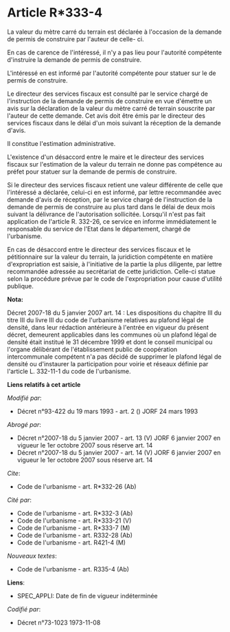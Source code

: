 # Article R*333-4

La valeur du mètre carré du terrain est déclarée à l'occasion de la demande de permis de construire par l'auteur de celle-
ci. 

En cas de carence de l'intéressé, il n'y a pas lieu pour l'autorité compétente d'instruire la demande de permis de
construire. 

L'intéressé en est informé par l'autorité compétente pour statuer sur le de permis de construire. 

Le directeur des services fiscaux est consulté par le service chargé de l'instruction de la demande de permis de construire
en vue d'émettre un avis sur la déclaration de la valeur du mètre carré de terrain souscrite par l'auteur de cette demande.
Cet avis doit être émis par le directeur des services fiscaux dans le délai d'un mois suivant la réception de la demande
d'avis. 

Il constitue l'estimation administrative. 

L'existence d'un désaccord entre le maire et le directeur des services fiscaux sur l'estimation de la valeur du terrain ne
donne pas compétence au préfet pour statuer sur la demande de permis de construire. 

Si le directeur des services fiscaux retient une valeur différente de celle que l'intéressé a déclarée, celui-ci en est
informé, par lettre recommandée avec demande d'avis de réception, par le service chargé de l'instruction de la demande de
permis de construire au plus tard dans le délai de deux mois suivant la délivrance de l'autorisation sollicitée. Lorsqu'il
n'est pas fait application de l'article R. 332-26, ce service en informe immédiatement le responsable du service de l'Etat
dans le département, chargé de l'urbanisme. 

En cas de désaccord entre le directeur des services fiscaux et le pétitionnaire sur la valeur du terrain, la juridiction
compétente en matière d'expropriation est saisie, à l'initiative de la partie la plus diligente, par lettre recommandée
adressée au secrétariat de cette juridiction. Celle-ci statue selon la procédure prévue par le code de l'expropriation pour
cause d'utilité publique.

**Nota:**

Décret 2007-18 du 5 janvier 2007 art. 14 : Les dispositions du chapitre III du titre III du livre III du code de l'urbanisme
relatives au plafond légal de densité, dans leur rédaction antérieure à l'entrée en vigueur du présent décret, demeurent
applicables dans les communes où un plafond légal de densité était institué le 31 décembre 1999 et dont le conseil municipal
ou l'organe délibérant de l'établissement public de coopération intercommunale compétent n'a pas décidé de supprimer le
plafond légal de densité ou d'instaurer la participation pour voirie et réseaux définie par l'article L. 332-11-1 du code de
l'urbanisme.

**Liens relatifs à cet article**

_Modifié par_:

  - Décret n°93-422 du 19 mars 1993 - art. 2 () JORF 24 mars 1993

_Abrogé par_:

  - Décret n°2007-18 du 5 janvier 2007 - art. 13 (V) JORF 6 janvier 2007 en vigueur le 1er octobre 2007 sous réserve art. 14
  - Décret n°2007-18 du 5 janvier 2007 - art. 14 (V) JORF 6 janvier 2007 en vigueur le 1er octobre 2007 sous réserve art. 14

_Cite_:

  - Code de l'urbanisme - art. R*332-26 (Ab)

_Cité par_:

  - Code de l'urbanisme - art. R*332-3 (Ab)
  - Code de l'urbanisme - art. R*333-21 (V)
  - Code de l'urbanisme - art. R*333-7 (M)
  - Code de l'urbanisme - art. R332-28 (Ab)
  - Code de l'urbanisme - art. R421-4 (M)

_Nouveaux textes_:

  - Code de l'urbanisme - art. R335-4 (Ab)

**Liens**:

  - SPEC_APPLI: Date de fin de vigueur indéterminée

_Codifié par_:

  - Décret n°73-1023 1973-11-08
